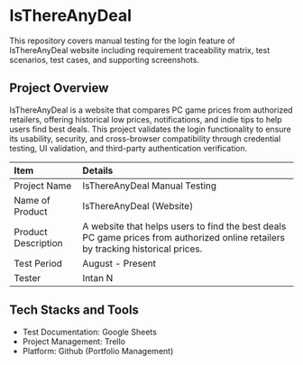 # IsThereAnyDeal
This repository covers manual testing for the login feature of IsThereAnyDeal website including requirement traceability matrix, test scenarios, test cases, and supporting screenshots.

## Project Overview
IsThereAnyDeal is a website that compares PC game prices from authorized retailers, offering historical low prices, notifications, and indie tips to help users find best deals. This project validates the login functionality to ensure its usability, security, and cross-browser compatibility through credential testing, UI validation, and third-party authentication verification.

| Item | Details |
| :--- | :--- |
| Project Name | IsThereAnyDeal Manual Testing |
| Name of Product | IsThereAnyDeal (Website) |
| Product Description | A website that helps users to find the best deals PC game prices from authorized online retailers by tracking historical prices. |
| Test Period | August - Present |
| Tester| Intan N |

## Tech Stacks and Tools
- Test Documentation: Google Sheets
- Project Management: Trello
- Platform: Github (Portfolio Management)

